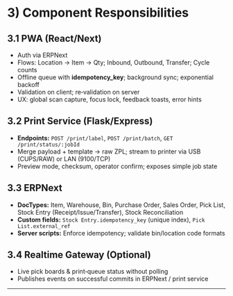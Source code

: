 # 3) Component Responsibilities
## 3.1 PWA (React/Next)
- Auth via ERPNext
- Flows: Location → Item → Qty; Inbound, Outbound, Transfer; Cycle counts
- Offline queue with **idempotency_key**; background sync; exponential backoff
- Validation on client; re‑validation on server
- UX: global scan capture, focus lock, feedback toasts, error hints

## 3.2 Print Service (Flask/Express)
- **Endpoints:** `POST /print/label`, `POST /print/batch`, `GET /print/status/:jobId`
- Merge payload + template → raw ZPL; stream to printer via USB (CUPS/RAW) or LAN (9100/TCP)
- Preview mode, checksum, operator confirm; exposes simple job state

## 3.3 ERPNext
- **DocTypes:** Item, Warehouse, Bin, Purchase Order, Sales Order, Pick List, Stock Entry (Receipt/Issue/Transfer), Stock Reconciliation
- **Custom fields:** `Stock Entry.idempotency_key` (unique index), `Pick List.external_ref`
- **Server scripts:** Enforce idempotency; validate bin/location code formats

## 3.4 Realtime Gateway (Optional)
- Live pick boards & print‑queue status without polling
- Publishes events on successful commits in ERPNext / print service

---
